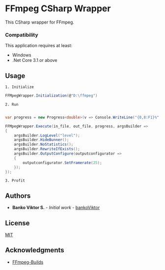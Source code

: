 # FFmpeg CSharp Wrapper

This CSharp wrapper for FFmpeg.

### Compatibility

This application requires at least:
* Windows
* .Net Core 3.1 or above

## Usage

	1. Initialize
	
```C#
FFMpegWrapper.Initialization(@"D:\ffmpeg")
```

	2. Run
	
```C#

var progress = new Progress<double>(v => Console.WriteLine("{0,8:F1}%", v));

FFMpegWrapper.Execute(in_file, out_file, progress, argsBuilder =>
{
	argsBuilder.LogLevel("level");
	argsBuilder.HideBunner();
	argsBuilder.NoStatistics();
	argsBuilder.RewriteIfExists();
	argsBuilder.OutputConfigure(outputconfigurator =>
	{
		outputconfigurator.SetFramerate(25);
	});
});
```
	
	3. Profit

## Authors

* **Banko Viktor S.** - *Initial work* - [bankoViktor](https://github.com/bankoViktor)

## License

[MIT](https://choosealicense.com/licenses/mit/)

## Acknowledgments

* [FFmpeg-Builds](https://github.com/BtbN/FFmpeg-Builds)